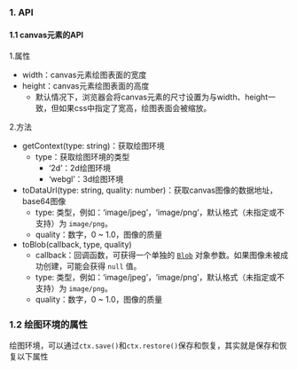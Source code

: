 ### 1. API

#### 1.1 canvas元素的API

1.属性

* width：canvas元素绘图表面的宽度
* height：canvas元素绘图表面的高度
  * 默认情况下，浏览器会将canvas元素的尺寸设置为与width、height一致，但如果css中指定了宽高，绘图表面会被缩放。

2.方法

* getContext(type: string)：获取绘图环境
  * type：获取绘图环境的类型
    * ‘2d’：2d绘图环境
    * ‘webgl’：3d绘图环境
* toDataUrl(type: string, quality: number)：获取canvas图像的数据地址，base64图像
  * type: 类型，例如：‘image/jpeg’，‘image/png’，默认格式（未指定或不支持）为 `image/png`。
  * quality：数字，0 ~ 1.0，图像的质量
* toBlob(callback, type, quality)
  * callback：回调函数，可获得一个单独的 [`Blob`](https://developer.mozilla.org/zh-CN/docs/Web/API/Blob) 对象参数。如果图像未被成功创建，可能会获得 `null` 值。
  * type: 类型，例如：‘image/jpeg’，‘image/png’，默认格式（未指定或不支持）为 `image/png`。
  * quality：数字，0 ~ 1.0，图像的质量

### 1.2 绘图环境的属性

绘图环境，可以通过`ctx.save()`和`ctx.restore()`保存和恢复，其实就是保存和恢复以下属性

